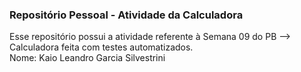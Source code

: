 ### Repositório Pessoal - Atividade da Calculadora
Esse repositório possui a atividade referente à Semana 09 do PB --> Calculadora feita com testes automatizados.<br>
Nome: Kaio Leandro Garcia Silvestrini
